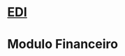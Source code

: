 <!-- TITLE: Home -->
<!-- SUBTITLE: Documentação referente ao sistema ESL e seus processos. -->

# [EDI](https://eslwiki.herokuapp.com/edi#ed)
# Modulo Financeiro